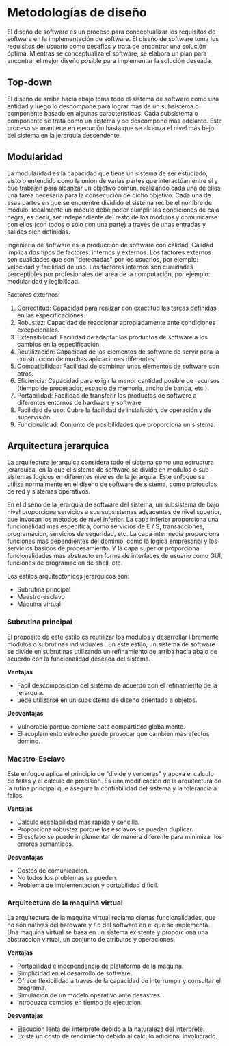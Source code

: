 # Metodologías de diseño

El diseño de software es un proceso para conceptualizar los requisitos de software en la implementación de software. El diseño de software toma los requisitos del usuario como 
desafíos y trata de encontrar una solución óptima. Mientras se conceptualiza el software, se elabora un plan para encontrar el mejor diseño posible para implementar la solución 
deseada.

## Top-down

El diseño de arriba hacia abajo toma todo el sistema de software como una entidad y luego lo descompone para lograr más de un subsistema o componente basado en algunas 
características. Cada subsistema o componente se trata como un sistema y se descompone más adelante. Este proceso se mantiene en ejecución hasta que se alcanza el nivel más bajo 
del sistema en la jerarquía descendente.

## Modularidad

La modularidad es la capacidad que tiene un sistema de ser estudiado, visto o entendido como la unión de varias partes que interactúan entre sí y que trabajan para alcanzar un 
objetivo común, realizando cada una de ellas una tarea necesaria para la consecución de dicho objetivo. Cada una de esas partes en que se encuentre dividido el sistema recibe el 
nombre de módulo. Idealmente un módulo debe poder cumplir las condiciones de caja negra, es decir, ser independiente del resto de los módulos y comunicarse con ellos (con todos o 
sólo con una parte) a través de unas entradas y salidas bien definidas.

Ingeniería de software es la producción de software con calidad. Calidad implica dos tipos de factores: internos y externos. Los factores externos son cualidades que son 
"detectadas" por los usuarios, por ejemplo: velocidad y facilidad de uso. Los factores internos son cualidades perceptibles por profesionales del área de la computación, por 
ejemplo: modularidad y legibilidad.

Factores externos:

1. Correctitud: Capacidad para realizar con exactitud las tareas definidas en las especificaciones.
2. Robustez: Capacidad de reaccionar apropiadamente ante condiciones excepcionales.
3. Extensibilidad: Facilidad de adaptar los productos de software a los cambios en la especificación.
4. Reutilización: Capacidad de los elementos de software de servir para la construcción de muchas aplicaciones diferentes.
5. Compatibilidad: Facilidad de combinar unos elementos de software con otros.
6. Eficiencia: Capacidad para exigir la menor cantidad posible de recursos (tiempo de procesador, espacio de memoria, ancho de banda, etc.).
7. Portabilidad: Facilidad de transferir los productos de software a diferentes entornos de hardware y software.
8. Facilidad de uso: Cubre la facilidad de instalación, de operación y de supervisión.
9. Funcionalidad: Conjunto de posibilidades que proporciona un sistema.

## Arquitectura jerarquica

La arquitectura jerarquica considera todo el sistema como una estructura jerarquica, en la que el sistema de software se divide en modulos o sub -sistemas logicos en diferentes 
niveles de la jerarquia. Este enfoque se utiliza normalmente en el diseno de software de sistema, como protocolos de red y sistemas operativos.

En el diseno de la jerarquia de software del sistema, un subsistema de bajo nivel proporciona servicios a sus subsistemas adyacentes de nivel superior, que invocan los metodos 
de nivel inferior. La capa inferior proporciona una funcionalidad mas especifica, como servicios de E / S, transacciones, programacion, servicios de seguridad, etc. La capa 
intermedia proporciona funciones mas dependientes del dominio, como la logica empresarial y los servicios basicos de procesamiento. Y la capa superior proporciona 
funcionalidades mas abstracto en forma de interfaces de usuario como GUI, funciones de programacion de shell, etc.

Los estilos arquitectonicos jerarquicos son:
- Subrutina principal
- Maestro-esclavo
- Máquina virtual

### Subrutina principal

El proposito de este estilo es reutilizar los modulos y desarrollar libremente modulos o subrutinas individuales . En este estilo, un sistema de software se divide en subrutinas
utilizando un refinamiento de arriba hacia abajo de acuerdo con la funcionalidad deseada del sistema.

**Ventajas**
- Facil descomposicion del sistema de acuerdo con el refinamiento de la jerarquia.
- uede utilizarse en un subsistema de diseno orientado a objetos.

**Desventajas**
- Vulnerable porque contiene data compartidos globalmente.
- El acoplamiento estrecho puede provocar que cambien mas efectos domino.

### Maestro-Esclavo

Este enfoque aplica el principio de "divide y venceras" y apoya el calculo de fallas y el calculo de precision. Es una modificacion de la arquitectura de la rutina principal 
que asegura la confiabilidad del sistema y la tolerancia a fallas.

**Ventajas**
- Calculo escalabilidad mas rapida y sencilla.
- Proporciona robustez porque los esclavos se pueden duplicar.
- El esclavo se puede implementar de manera diferente para minimizar los errores semanticos.

**Desventajas**
- Costos de comunicacion.
- No todos los problemas se pueden.
- Problema de implementacion y portabilidad dificil.

### Arquitectura de la maquina virtual

La arquitectura de la maquina virtual reclama ciertas funcionalidades, que no son nativas del hardware y / o del software en el que se implementa. Una maquina virtual se basa 
en un sistema existente y proporciona una abstraccion virtual, un conjunto de atributos y operaciones.

**Ventajas**
- Portabilidad e independencia de plataforma de la maquina.
- Simplicidad en el desarrollo de software.
- Ofrece flexibilidad a traves de la capacidad de interrumpir y consultar el programa.
- Simulacion de un modelo operativo ante desastres.
- Introduzca cambios en tiempo de ejecucion.

**Desventajas**
- Ejecucion lenta del interprete debido a la naturaleza del interprete.
- Existe un costo de rendimiento debido al calculo adicional involucrado.
